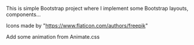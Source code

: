 This is simple Bootstrap project where I implement some Bootstrap layouts, components...

Icons made by "https://www.flaticon.com/authors/freepik"

Add some animation from Animate.css
